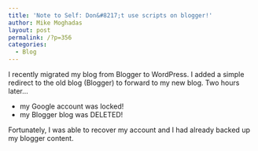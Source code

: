 ```yaml
---
title: 'Note to Self: Don&#8217;t use scripts on blogger!'
author: Mike Moghadas
layout: post
permalink: /?p=356
categories:
  - Blog
---
```

I recently migrated my blog from Blogger to WordPress. I added a simple redirect to the old blog (Blogger) to forward to my new blog. Two hours later&#8230; 

- my Google account was locked!  
- my Blogger blog was DELETED!

Fortunately, I was able to recover my account and I had already backed up my blogger content.